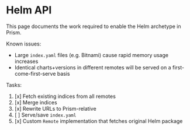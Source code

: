 # Helm API

This page documents the work required to enable the Helm archetype in Prism.

Known issues:
* Large `index.yaml` files (e.g. Bitnami) cause rapid memory usage increases
* Identical charts+versions in different remotes will be served on a first-come-first-serve basis

Tasks:
1. [x] Fetch existing indices from all remotes
2. [x] Merge indices
3. [x] Rewrite URLs to Prism-relative
4. [ ] Serve/save `index.yaml`
5. [x] Custom `Remote` implementation that fetches original Helm package
